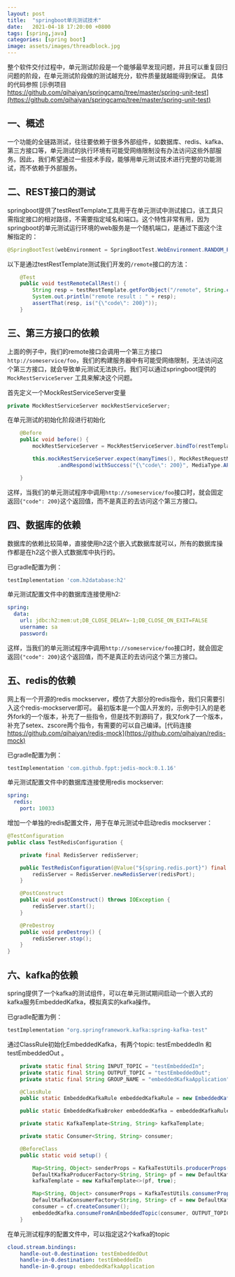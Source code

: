 ```yaml
---
layout: post
title:  "springboot单元测试技术"
date:   2021-04-18 17:20:00 +0800
tags: [spring,java]
categories: [spring boot]
image: assets/images/threadblock.jpg
---
```


整个软件交付过程中，单元测试阶段是一个能够最早发现问题，并且可以重复回归问题的阶段，在单元测试阶段做的测试越充分，软件质量就越能得到保证。
具体的代码参照 [示例项目 https://github.com/qihaiyan/springcamp/tree/master/spring-unit-test](https://github.com/qihaiyan/springcamp/tree/master/spring-unit-test)

## 一、概述

一个功能的全链路测试，往往要依赖于很多外部组件，如数据库、redis、kafka、第三方接口等，单元测试的执行环境有可能受网络限制没有办法访问这些外部服务。因此，我们希望通过一些技术手段，能够用单元测试技术进行完整的功能测试，而不依赖于外部服务。

## 二、REST接口的测试

springboot提供了testRestTemplate工具用于在单元测试中测试接口，该工具只需指定接口的相对路径，不需要指定域名和端口。这个特性非常有用，因为springboot的单元测试运行环境的web服务是一个随机端口，是通过下面这个注解指定的：

``` java
@SpringBootTest(webEnvironment = SpringBootTest.WebEnvironment.RANDOM_PORT)
```

以下是通过testRestTemplate测试我们开发的```/remote```接口的方法：

``` java
    @Test
    public void testRemoteCallRest() {
        String resp = testRestTemplate.getForObject("/remote", String.class);
        System.out.println("remote result : " + resp);
        assertThat(resp, is("{\"code\": 200}"));
    }
```

## 三、第三方接口的依赖

上面的例子中，我们的remote接口会调用一个第三方接口 ```http://someservice/foo```，我们的构建服务器中有可能受网络限制，无法访问这个第三方接口，就会导致单元测试无法执行。我们可以通过springboot提供的 ```MockRestServiceServer``` 工具来解决这个问题。

首先定义一个MockRestServiceServer变量

``` java
private MockRestServiceServer mockRestServiceServer;
```

在单元测试的初始化阶段进行初始化

``` java
    @Before
    public void before() {
        mockRestServiceServer = MockRestServiceServer.bindTo(restTemplate).ignoreExpectOrder(true).build();

        this.mockRestServiceServer.expect(manyTimes(), MockRestRequestMatchers.requestTo(Matchers.startsWithIgnoringCase("http://someservice/foo")))
                .andRespond(withSuccess("{\"code\": 200}", MediaType.APPLICATION_JSON));

    }
```

这样，当我们的单元测试程序中调用```http://someservice/foo```接口时，就会固定返回```{"code": 200}```这个返回值，而不是真正的去访问这个第三方接口。

## 四、数据库的依赖

数据库的依赖比较简单，直接使用h2这个嵌入式数据库就可以，所有的数据库操作都是在h2这个嵌入式数据库中执行的。

已gradle配置为例：

``` groovy
testImplementation 'com.h2database:h2'
```

单元测试配置文件中的数据库连接使用h2:

``` yaml
spring:
  data:
    url: jdbc:h2:mem:ut;DB_CLOSE_DELAY=-1;DB_CLOSE_ON_EXIT=FALSE
    username: sa
    password:
```

这样，当我们的单元测试程序中调用```http://someservice/foo```接口时，就会固定返回```{"code": 200}```这个返回值，而不是真正的去访问这个第三方接口。

## 五、redis的依赖

网上有一个开源的redis mockserver，模仿了大部分的redis指令，我们只需要引入这个redis-mockserver即可。
最初版本是一个国人开发的，示例中引入的是老外fork的一个版本，补充了一些指令，但是找不到源码了，我又fork了一个版本，补充了setex、zscore两个指令，有需要的可以自己编译。[代码连接 https://github.com/qihaiyan/redis-mock](https://github.com/qihaiyan/redis-mock)

已gradle配置为例：

``` groovy
testImplementation 'com.github.fppt:jedis-mock:0.1.16'
```

单元测试配置文件中的数据库连接使用redis mockserver:

``` yaml
spring:
  redis:
    port: 10033
```

增加一个单独的redis配置文件，用于在单元测试中启动redis mockserver：

``` java
@TestConfiguration
public class TestRedisConfiguration {

    private final RedisServer redisServer;

    public TestRedisConfiguration(@Value("${spring.redis.port}") final int redisPort) throws IOException {
        redisServer = RedisServer.newRedisServer(redisPort);
    }

    @PostConstruct
    public void postConstruct() throws IOException {
        redisServer.start();
    }

    @PreDestroy
    public void preDestroy() {
        redisServer.stop();
    }
}
```

## 六、kafka的依赖

spring提供了一个kafka的测试组件，可以在单元测试期间启动一个嵌入式的kafka服务EmbeddedKafka，模拟真实的kafka操作。

已gradle配置为例：

``` groovy
testImplementation "org.springframework.kafka:spring-kafka-test"
```

通过ClassRule初始化EmbeddedKafka，有两个topic: testEmbeddedIn 和 testEmbeddedOut 。

``` java
    private static final String INPUT_TOPIC = "testEmbeddedIn";
    private static final String OUTPUT_TOPIC = "testEmbeddedOut";
    private static final String GROUP_NAME = "embeddedKafkaApplication";

    @ClassRule
    public static EmbeddedKafkaRule embeddedKafkaRule = new EmbeddedKafkaRule(1, true, INPUT_TOPIC, OUTPUT_TOPIC);

    public static EmbeddedKafkaBroker embeddedKafka = embeddedKafkaRule.getEmbeddedKafka();

    private static KafkaTemplate<String, String> kafkaTemplate;

    private static Consumer<String, String> consumer;

    @BeforeClass
    public static void setup() {

        Map<String, Object> senderProps = KafkaTestUtils.producerProps(embeddedKafka);
        DefaultKafkaProducerFactory<String, String> pf = new DefaultKafkaProducerFactory<>(senderProps);
        kafkaTemplate = new KafkaTemplate<>(pf, true);

        Map<String, Object> consumerProps = KafkaTestUtils.consumerProps(GROUP_NAME, "false", embeddedKafka);
        DefaultKafkaConsumerFactory<String, String> cf = new DefaultKafkaConsumerFactory<>(consumerProps);
        consumer = cf.createConsumer();
        embeddedKafka.consumeFromAnEmbeddedTopic(consumer, OUTPUT_TOPIC);
    }

```

在单元测试程序的配置文件中，可以指定这2个kafka的topic

``` yaml
cloud.stream.bindings:
    handle-out-0.destination: testEmbeddedOut
    handle-in-0.destination: testEmbeddedIn
    handle-in-0.group: embeddedKafkaApplication
```
